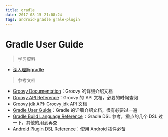 ```yaml
---
title: gradle
date: 2017-08-15 21:08:24
Tags: android-gradle grale-plugin
---
```




# Gradle User Guide





> 学习资料

* [深入理解gradle](http://blog.csdn.net/innost/article/details/48228651)



> 参考文档 

- [Groovy Documentation](http://www.groovy-lang.org/documentation.html)：Groovy 的详细介绍文档
- [Groovy API Reference](http://www.groovy-lang.org/api.html)：Groovy 的 API 文档，必要的时候查阅
- [Groovy jdk API](http://docs.groovy-lang.org/latest/html/groovy-jdk/): Groovy jdk API 文档
- [Gradle User Guide](https://docs.gradle.org/current/userguide/userguide.html)：Gradle 的详细介绍文档，很有必要过一遍
- [Gradle Build Language Reference](https://docs.gradle.org/current/dsl/)：Gradle DSL 参考，重点的几个 DSL 过一下，其他的用到再查
- [Android Plugin DSL Reference](http://google.github.io/android-gradle-dsl/current/index.html)：使用 Android 插件必备




